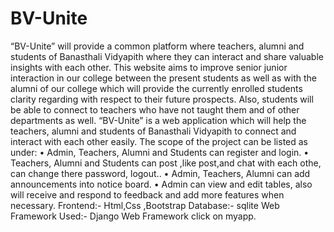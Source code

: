 # BV-Unite
  “BV-Unite” will provide a common platform where teachers, alumni and students of Banasthali  Vidyapith where they can interact and share valuable insights with each other. This website aims  to improve senior junior interaction in our college between the present students as well as with  the alumni of our college which will provide the currently enrolled students clarity regarding with  respect to their future prospects. Also, students will be able to connect to teachers who have not  taught them and of other departments as well.   “BV-Unite” is a web application which will help the teachers, alumni and students of Banasthali Vidyapith to connect and interact with each other easily.  The scope of the project can be listed as under:  • Admin, Teachers, Alumni and Students can register and login.  • Teachers, Alumni and Students can post ,like post,and chat with each othe, can change there password, logout..  • Admin, Teachers, Alumni can add announcements into notice board.  • Admin can view and edit tables, also will receive and respond to feedback and add more  features when necessary.   Frontend:- Html,Css ,Bootstrap  Database:- sqlite  Web Framework Used:- Django Web Framework
  click on myapp.

